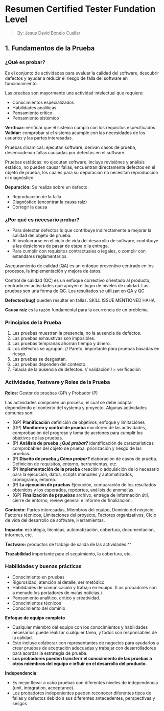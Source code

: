 # Resumen Certified Tester Fundation Level

> By: Jesus David Bonelo Cuellar

## 1. Fundamentos de la Prueba

### ¿Qué es probar?

Es el conjunto de actividades para evaluar la calidad del software, descubrir defectos y ayudar a reducir el riesgo de falla del software en funcionamiento.

Las pruebas son mayormente una actividad intelectual que requiere:

- Conocimientos especializados
- Habilidades analíticas
- Pensamiento crítico
- Pensamiento sistémico

**Verificar:** verificar que el sistema cumpla con los requisitos especificados.
**Validar:** comprobar si el sistema acumple con las necesidades de los usuarios y las partes interesadas.

Pruebas dinamicas: ejecutan software, derivan casos de prueba, desencadenan fallas causadas por defectos en el software.

Pruebas estáticas: no ejecutan software, incluye revisiónes y análisis estático, no pueden causar fallas, encuentran directamente defectos en el objeto de prueba, los cuales para su depuración no necesitan reproducción ni diagnóstico.

**Depuración:** Se realiza sobre un defecto.

- Reproducción de la falla
- Diagnóstico (encontrar la causa raíz)
- Corregir la causa

### ¿Por qué es necesario probar?

- Para detectar defectos lo que contribuye indirectamente a mejorar la calidad del objeto de prueba.
- Al involucrarse en el ciclo de vida del desarrollo de software, contribuye a las desiciones de pasar de etapa o la entrega.
- Para cumplir con requisitos contractuales o legales, o complir con estandares reglamentarios.

Aseguramiento de calidad (QA) es un enfoque preventivo centrado en los procesos, la implementación y mejora de éstos.

Control de calidad (QC) es un enfoque correctivo orientado al producto, centrado en actividades que apoyen el logro de niveles de calidad.
Las pruebas son una forma de QC. Los resultados se utilizan en QA y QC

**Defectos(bug)** pueden resultar en fallas.  SKILL ISSUE MENTIONED HAHA

**Causa raíz** es la razón fundamental para la ocurrencia de un problema.

### Principios de la Prueba

1. Las pruebas muestran la presencia, no la ausencia de defectos.
2. Las pruebas exhaustivas son imposibles.
3. Las pruebas tempranas ahorran tiempo y dinero.
4. Los defectos se agrupan. // Pareto, importante para pruebas basadas en riesgo.
5. Las pruebas se desgastan.
6. Las pruebas dependen del contexto.
7. Falacia de la ausencia de defectos. // validación!! > verificación

### Actividades, Testware y Roles de la Prueba

**Roles:** Gestor de pruebas (GP) y Probador (P)

Las actividades componen un proceso, el cual se debe adaptar dependiendo el contexto del systema y proyecto. Algunas actividades comunes son:

- (GP) **Planificación** definición de objetivos, enfoque y limitaciónes
- (GP) **Monitoreo y control de prueba** monitoreo de las actividades, comprobación del progreso y toma de acciones para cumplir los objetivos de las pruebas.
- (P) **Análisis de prueba** ***¿Qué probar?*** identificación de caracteristicas comprobables del objeto de prueba, priorización y riesgo de las pruebas.
- (P) **Diseño de prueba** ***¿Cómo probar?*** elaboración de casos de prueba. Definición de requisitos, entorno, herramientas, etc.
- (P) **Implementación de la prueba** creación o adquisición de lo necesario para la ejecución, datos, scripts manuales y automatizados, cronograma, entorno.
- (P) **La ejecución de pruebas** Ejecución, comparación de los resultados obtenidos y los esperados, repoprtes, análisis de anomalías.
- (GP) **Finalización de prpuebas** archivo, entrega de información útil, cierre de entorno, review general e informe de finalización.

**Contexto:** Partes interesadas, Miembros del equipo, Dominio del negocio, Factores técnicos, Limitaciones del proyecto, Factores organizativos, Ciclo de vida del desarrollo de software, Herramientas.

**Impacto:** estrategia, técnicas, automatización, cobertura, documentación, informes, etc.

**Testware:** productos de trabajo de salida de las actividades ^^

**Trazabilidad** importante para el seguimiento, la cobertura, etc.

### Habilidades y buenas prácticas

- Conocimiento en pruebas
- Rigurosidad, atención al detalle, ser metódico
- Habilidades de comunicación y trabajo en equipo. (Los probadores son a menudo los portadores de malas noticias.)
- Pensamiento analítico, crítico y creatividad.
- Conocimientos técnicos
- Conocimiento del dominio

**Enfoque de equipo completo**

- Cualquier miembro del equipo con los conocimientos y habilidades necesarios puede realizar cualquier tarea, y todos son responsables de la calidad.
- Esto incluye colaborar con representantes de negocios para ayudarlos a crear pruebas de aceptación adecuadas y trabajar con desarrolladores para acordar la estrategia de prueba.
- **Los probadores pueden transferir el conocimiento de las pruebas a otros miembros del equipo e influir en el desarrollo del producto.**

**Independencia:**

- Es mejor llevar a cabo pruebas con diferentes niveles de independencia (unit, integration, acceptance).
- Los probadores indepenientes pueden reconocer diferentes tipos de fallas y defectos debido a sus diferentes antecedentes, perspectivas y sesgos

